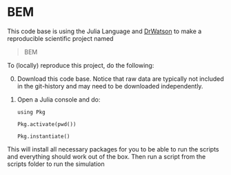# BEM

This code base is using the Julia Language and [DrWatson](https://juliadynamics.github.io/DrWatson.jl/stable/)
to make a reproducible scientific project named
> BEM

To (locally) reproduce this project, do the following:

0. Download this code base. Notice that raw data are typically not included in the
   git-history and may need to be downloaded independently.
1. Open a Julia console and do:

   ``` 
   using Pkg

   Pkg.activate(pwd())

   Pkg.instantiate()

This will install all necessary packages for you to be able to run the scripts and
everything should work out of the box.
Then run a script from the scripts folder to run the simulation

